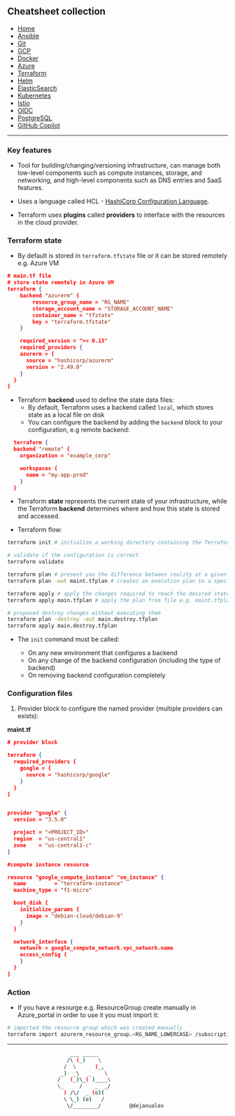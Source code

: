 ## Cheatsheet collection

* [Home](index.md)
* [Ansible](ansible.md)
* [Git](git.md)
* [GCP](index.md)
* [Docker](docker.md)
* [Azure](azure.md)
* <ins>[Terraform](terraform.md)</ins>
* [Helm](helm.md)
* [ElasticSearch](elastic.md)
* [Kubernetes](k8s.md)
* [Istio](istio.md)
* [OIDC](openID.md)
* [PostgreSQL](postgres.md)
* [GitHub Copilot](copilot.md)

---

### Key features

* Tool for building/changing/versioning infrastructure, can manage both low-level components such as compute instances, storage, and networking, and high-level components such as DNS entries and SaaS features.

* Uses a language called HCL - [HashiCorp Configuration Language](https://github.com/hashicorp/hcl).

* Terraform uses **plugins** called **providers** to interface with the resources in the cloud provider.


### Terraform state

* By default is stored in `terraform.tfstate` file or it can be stored remotely e.g. Azure VM


```json
# main.tf file
# store state remotely in Azure VM
terraform {
    backend "azurerm" {
        resource_group_name = "RG_NAME"
        storage_account_name = "STORAGE_ACCOUNT_NAME"
        container_name = "tfstate"
        key = "terraform.tfstate"
    }

    required_version = ">= 0.13"
    required_providers {
    azurerm = {
      source = "hashicorp/azurerm"
      version = "2.49.0"
    }
  }
}
```

* Terraform **backend** used to define the state data files: 
  * By default, Terraform uses a backend called `local`, which stores state as a local file on disk
  * You can configure the backend by adding the `backend` block to your configuration, e.g remote backend:
  
```json
  terraform {
  backend "remote" {
    organization = "example_corp"

    workspaces {
      name = "my-app-prod"
    }
  }
```

* Terraform **state** represents the current state of your infrastructure, while the Terraform **backend** determines where and how this state is stored and accessed.

* Terraform flow:

```bash
terraform init # initialize a working directory containing the Terraform configuration files, it  will create .terraform.lock.hcl to record the provider selections it made above

# validate if the configuration is correct
terraform validate

terraform plan # present you the difference between reality at a given time and config you intend to apply
terraform plan -out maint.tfplan # creates an execution plan to a specified output file

terraform apply # apply the changes required to reach the desired state of the configuration.
terraform apply main.tfplan # apply the plan from file e.g. maint.tfplan

# proposed destroy changes without executing them
terraform plan -destroy -out main.destroy.tfplan
terraform apply main.destroy.tfplan
```

* The `init` command must be called:

  * On any new environment that configures a backend
  * On any change of the backend configuration (including the type of backend)
  * On removing backend configuration completely

### Configuration files

1) Provider block to configure the named provider (multiple providers can exists):

**maint.tf**
```json
# provider block

terraform {
  required_providers {
    google = {
      source = "hashicorp/google"
    }
  }
}


provider "google" {
  version = "3.5.0"

  project = "<PROJECT_ID>"
  region  = "us-central1"
  zone    = "us-central1-c"
}

#compute instance resource

resource "google_compute_instance" "vm_instance" {
  name         = "terraform-instance"
  machine_type = "f1-micro"

  boot_disk {
    initialize_params {
      image = "debian-cloud/debian-9"
    }
  }

  network_interface {
    network = google_compute_network.vpc_network.name
    access_config {
    }
  }
}
```


### Action

- If you have a resourge e.g. ResourceGroup create manually in Azure_portal in order to use it you must import it:

```bash
# imported the resource group which was created manually
terraform import azurerm_resource_group.<RG_NAME_LOWERCASE> /subscriptions/<SUBS_ID>/resourceGroups/<RG_NAME>
```
---

```bash
                    ___ _____
                   /\ (_)    \
                  /  \      (_,
                 _)  _\   _    \
                /   (_)\_( )____\
                \_     /    _  _/
                  ) /\/  _ (o)(
                  \ \_) (o)   /
                   \/________/         @dejanualex
```